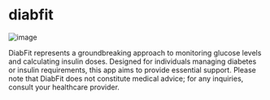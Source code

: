 # diabfit
![image](https://github.com/user-attachments/assets/542d7e50-60cc-4bfa-b0eb-6fc0f9d59301)

DiabFit represents a groundbreaking approach to monitoring glucose levels and calculating insulin doses. Designed for individuals managing diabetes or insulin requirements, this app aims to provide essential support. Please note that DiabFit does not constitute medical advice; for any inquiries, consult your healthcare provider.


